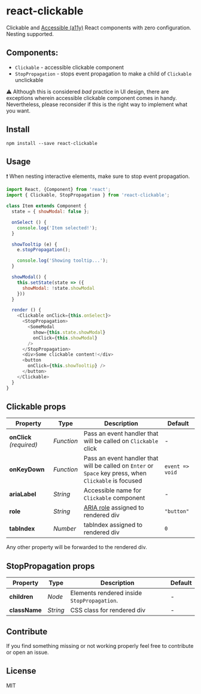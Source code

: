 # react-clickable

Clickable and [Accessible (a11y)](https://a11yproject.com/) React components with zero configuration. Nesting supported.

## Components:

* `Clickable` - accessible clickable component
* `StopPropagation` - stops event propagation to make a child of `Clickable` unclickable

:warning: Although this is considered _bad_ practice in UI design, there are
exceptions wherein accessible clickable component comes in handy. Nevertheless,
please reconsider if this is the right way to implement what you want.

## Install

```
npm install --save react-clickable
```

## Usage

:heavy_exclamation_mark: When nesting interactive elements, make sure to stop
event propagation.

```javascript
import React, {Component} from 'react';
import { Clickable, StopPropagation } from 'react-clickable';

class Item extends Component {
  state = { showModal: false };

  onSelect () {
    console.log('Item selected!');
  }

  showTooltip (e) {
    e.stopPropagation();

    console.log('Showing tooltip...');
  }

  showModal() {
    this.setState(state => ({
      showModal: !state.showModal
    }))
  }

  render () {
    <Clickable onClick={this.onSelect}>
      <StopPropagation>
        <SomeModal
          show={this.state.showModal}
          onClick={this.showModal}
        />
      </StopPropagation>
      <div>Some clickable content!</div>
      <button
        onClick={this.showTooltip} />
      </button>
    </Clickable>
  }
}
```

## Clickable props

Property | Type | Description | Default
----- | ----- | ----- | -----
**onClick** *(required)* | *Function* | Pass an event handler that will be called on `Clickable` click | -
**onKeyDown** | *Function* | Pass an event handler that will be called on `Enter` or `Space` key press, when `Clickable` is focused | `event => void`
**ariaLabel** | *String* | Accessible name for `Clickable` component | -
**role** | *String* | [ARIA role](https://developer.mozilla.org/en-US/docs/Web/Accessibility/ARIA/ARIA_Techniques) assigned to rendered div | `"button"`
**tabIndex** | *Number* | tabIndex assigned to rendered div | `0`

Any other property will be forwarded to the rendered div.


## StopPropagation props

Property | Type | Description | Default
----- | ----- | ----- | -----
**children** | *Node* | Elements rendered inside `StopPropagation`. | -
**className** | *String* | CSS class for rendered div | -


## Contribute

If you find something missing or not working properly feel free to contribute or
open an issue.

## License

MIT
